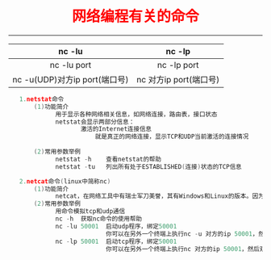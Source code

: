 #  <center><font face="楷体" color="red">网络编程有关的命令</font></center>

---


|nc -lu| nc -lp|
|:--:|:--:|
|nc -lu port | nc -lp port|
|nc -u(UDP)对方ip port(端口号)| nc 对方ip port(端口号)|

```c
   1.netstat命令
       (1)功能简介
             用于显示各种网络相关信息，如网络连接，路由表，接口状态
             netstat会显示两部分信息：
                    激活的Internet连接信息
                        就是真正的网络连接，显示TCP和UDP当前激活的连接情况
                    
       (2)常用参数举例
             netstat -h    查看netstat的帮助
             netstat -tu   列出所有处于ESTABLISHED(连接)状态的TCP信息

   2.netcat命令(linux中简称nc)
       (1)功能简介
             netcat，在网络工具中有瑞士军刀美誉，其有Windows和Linux的版本。因为它短小精悍、功能实用，被设计为一个简单、可靠的网络工具，可通过TCP或UDP协议传输数据。
       (2)常用参数举例
             用命令模拟tcp和udp通信
             nc -h  获取nc命令的使用帮助
             nc -lu 50001  启动udp程序，绑定50001
                           你可以在另外一个终端上执行nc -u 对方的ip 50001，然后双方就能键盘输入双向通信了
             nc -lp 50001  启动tcp程序，绑定50001
                           你可以在另外一个终端上执行nc 对方的ip 50001，然后双方就能键盘输入双向通信了
```

